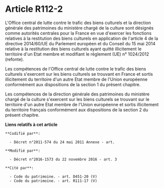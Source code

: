 # Article R112-2

L'Office central de lutte contre le trafic des biens culturels et la  direction générale des patrimoines du ministère chargé
de la culture  sont désignés comme autorités centrales pour la France en vue d'exercer  les fonctions relatives à la
restitution des biens culturels en  application de l'article 4 de la directive 2014/60/UE du Parlement  européen et du
Conseil du 15 mai 2014 relative à la restitution des  biens culturels ayant quitté illicitement le territoire d'un Etat
membre  et modifiant le règlement (UE) n° 1024/2012 (refonte). 

Les compétences de l'Office central de lutte contre le trafic des biens  culturels s'exercent sur les biens culturels se
trouvant en France et  sortis illicitement du territoire d'un autre Etat membre de l'Union  européenne conformément aux
dispositions de la section 1 du présent  chapitre. 

Les compétences de la direction  générale des patrimoines du ministère chargé de la culture s'exercent  sur les biens
culturels se trouvant sur le territoire d'un autre Etat  membre de l'Union européenne et sortis illicitement du territoire
français conformément aux dispositions de la section 2 du présent  chapitre.

**Liens relatifs à cet article**

	**Codifié par**:

	  - Décret n°2011-574 du 24 mai 2011 Annexe - art.

	**Modifié par**:

	  - Décret n°2016-1573 du 22 novembre 2016 - art. 3

	**Cité par**:

	  - Code du patrimoine. - art. D451-20 (V)
	  - Code du patrimoine. - art. R111-17 (V)
